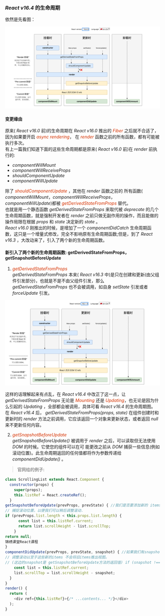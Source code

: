 ###  *<font>React v16.4</font>*  的生命周期
依然是先看图：

![life](/img/react/16.4.png)
#### 变更缘由
原来(  *<font>React v16.0</font>* 前)的生命周期在  *<font>React v16.0</font>*  推出的 *<font color="#d63200">Fiber</font>* 之后就不合适了，因为如果要开启 *<font color="#d63200">async rendering</font>*， 在 *<font color="#d63200">render</font>* 函数之前的所有函数，都有可能被执行多次。   
有上一篇我们知道下面的这些生命周期都是原来( *<font>React v16.0</font>* 前)在  *<font>render</font>*  前执行的:
+ *<font>componentWillMount</font>*
+ *<font>componentWillReceiveProps</font>*
+ *<font>shouldComponentUpdate</font>*
+ *<font>componentWillUpdate</font>*  
 
除了 *<font color="#d63200">shouldComponentUpdate</font>* ，其他在 *<font>render</font>* 函数之前的 所有函数( *<font>componentWillMount</font>*，*<font>componentWillReceiveProps</font>*，*<font>componentWillUpdate</font>*)都被 *<font color="#d63200">getDerivedStateFromProps</font>* 替代。  
也就是用一个静态函数  *<font>getDerivedStateFromProps</font>*  来取代被  *<font>deprecate</font>*  的几个生命周期函数，就是强制开发者在  *<font>render</font>* 之前只做无副作用的操作，而且能做的操作局限在根据  *<font>props</font>*  和  *<font>state</font>*  决定新的  *<font>state</font>* 。   
 *<font>React v16.0</font>* 刚推出的时候，是增加了一个 *<font>componentDidCatch</font>* 生命周期函数，这只是一个增量式修改，完全不影响原有生命周期函数;但是，到了  *<font>React v16.3</font>* ，大改动来了，引入了两个新的生命周期函数。  
#### 新引入了两个新的生命周期函数: getDerivedStateFromProps，getSnapshotBeforeUpdate
1. *<font color="#d63200">getDerivedStateFromProps</font>*    
 *<font>getDerivedStateFromProps</font>*  本来( *<font>React v16.3</font>* 中)是只在创建和更新(由父组件引发部分)，也就是不是不由父组件引发，那么  *<font>getDerivedStateFromProps</font>*  也不会被调用，如自身  *<font>setState</font>*  引发或者  *<font>forceUpdate</font>*  引发。

![life](/img/react/16.3.png) 

这样的话理解起来有点乱，在 *<font>React v16.4</font>* 中改正了这一点，让 *<font>getDerivedStateFromProps</font>* 无论是 *<font color="#d63200">Mounting</font>* 还是 *<font color="#d63200">Updating</font>*，也无论是因为什么引起的  *<font>Updating</font>* ，全部都会被调用，具体可看 *<font>React v16.4</font>*  的生命周期图。  
在  *<font>React v16.4</font>* 后， *<font>getDerivedStateFromProps(props, state)</font>* 在组件创建时和更新时的 *<font>render</font>* 方法之前调用，它应该返回一个对象来更新状态，或者返回 *<font>null</font>* 来不更新任何内容。    

2. *<font color="#d63200">getSnapshotBeforeUpdate </font>*  
 *<font>getSnapshotBeforeUpdate()</font>*  被调用于 *<font>render</font>* 之后，可以读取但无法使用 *<font>DOM</font>* 的时候。它使您的组件可以在可 能更改之前从 *<font>DOM</font>* 捕获一些信息(例如滚动位置)。此生命周期返回的任何值都将作为参数传递给  *<font>componentDidUpdate()</font>* 。
> 官网给的例子:
```js
class ScrollingList extends React.Component {
  constructor(props) {
    super(props);
    this.listRef = React.createRef();
  }
getSnapshotBeforeUpdate(prevProps, prevState) { //我们是否要添加新的 items 到列表?
// 捕捉滚动位置，以便我们可以稍后调整滚动.
if (prevProps.list.length < this.props.list.length) {
      const list = this.listRef.current;
      return list.scrollHeight - list.scrollTop;
    }
return null;
锦绣课堂React课程
}
componentDidUpdate(prevProps, prevState, snapshot) { //如果我们有snapshot值, 我们已经添加了 新的items.
// 调整滚动以至于这些新的items 不会将旧items推出视图。
// (这边的snapshot是 getSnapshotBeforeUpdate方法的返回值) if (snapshot !== null) {
    const list = this.listRef.current;
    list.scrollTop = list.scrollHeight - snapshot;
  }
}
render() {
  return (
    <div ref={this.listRef}>{/* ...contents... */}</div>
  );
}
```

